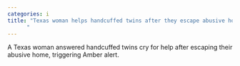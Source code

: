 ```yaml
---
categories: i
title: "Texas woman helps handcuffed twins after they escape abusive home
      "
---
```

A Texas woman answered handcuffed twins cry for help after escaping their abusive home, triggering Amber alert.
      
